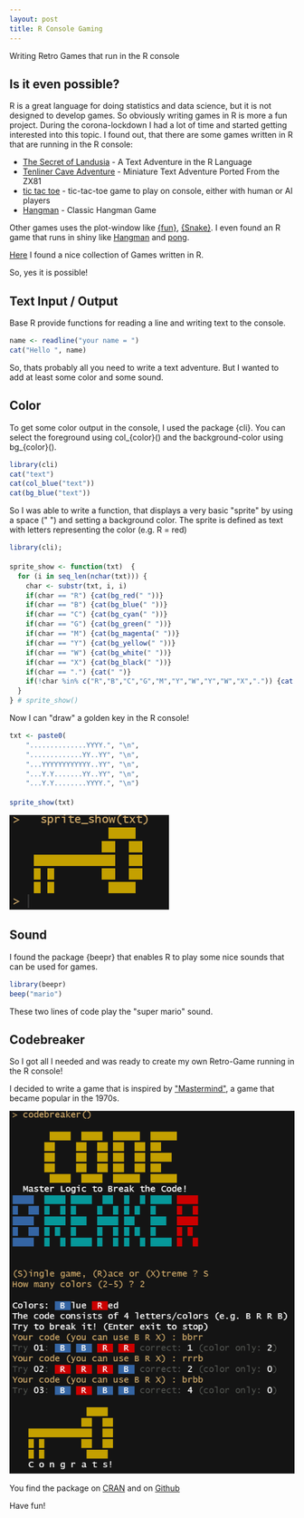 ```yaml
---
layout: post
title: R Console Gaming
---
```


Writing Retro Games that run in the R console

## Is it even possible?

R is a great language for doing statistics and data science, but it is not designed to develop games. So obviously writing games in R is more a fun project. 
During the corona-lockdown I had a lot of time and started getting interested into this topic. I found out, that there are some games written in R that are running in the R console:

* [The Secret of Landusia](https://lucidmanager.org/data-science/text-adventure/) - A Text Adventure in the R Language
* [Tenliner Cave Adventure](https://lucidmanager.org/data-science/tenliner-cave-adventure/) - Miniature Text Adventure Ported From the ZX81
* [tic tac toe](https://cran.r-project.org/package=tictactoe) - tic-tac-toe game to play on console, either with human or AI players
* [Hangman](https://sites.google.com/site/marekhlavac/computer-games-written-in-r) - Classic Hangman Game

Other games uses the plot-window like [{fun}](https://cran.r-project.org/package=fun), [{Snake}](https://cran.r-project.org/web/packages/Snake/index.html). I even found an R game that runs in shiny like [Hangman](https://smirnovayu.shinyapps.io/hangman_en/) and [pong](https://chasemc.shinyapps.io/PONG/).

[Here](https://lucidmanager.org/tags/r-games/) I found a nice collection of Games written in R.

So, yes it is possible!

## Text Input / Output

Base R provide functions for reading a line and writing text to the console.

```R
name <- readline("your name = ")
cat("Hello ", name)
```

So, thats probably all you need to write a text adventure. But I wanted to add at least some color and some sound.

## Color

To get some color output in the console, I used the package {cli}. You can select the foreground using col_{color}() and the background-color using bg_{color}().

```R
library(cli)
cat("text")
cat(col_blue("text"))
cat(bg_blue("text"))
```

So I was able to write a function, that displays a very basic "sprite" by using a space (" ") and setting a background color. The sprite is defined as text 
with letters representing the color (e.g. R = red)

```R
library(cli);

sprite_show <- function(txt)  {
  for (i in seq_len(nchar(txt))) {
    char <- substr(txt, i, i)
    if(char == "R") {cat(bg_red(" "))}
    if(char == "B") {cat(bg_blue(" "))}
    if(char == "C") {cat(bg_cyan(" "))}
    if(char == "G") {cat(bg_green(" "))}
    if(char == "M") {cat(bg_magenta(" "))}
    if(char == "Y") {cat(bg_yellow(" "))}
    if(char == "W") {cat(bg_white(" "))}
    if(char == "X") {cat(bg_black(" "))}
    if(char == ".") {cat(" ")}
    if(!char %in% c("R","B","C","G","M","Y","W","Y","W","X",".")) {cat(char)}
  }   
} # sprite_show() 
```

Now I can "draw" a golden key in the R console!

```R
txt <- paste0(
    "..............YYYY.", "\n",
    ".............YY..YY", "\n",
    "...YYYYYYYYYYYY..YY", "\n",
    "...Y.Y.......YY..YY", "\n",
    "...Y.Y........YYYY.", "\n")
  
sprite_show(txt)
```
![Golden Key](../images/codebreaker-key.png)

## Sound

I found the package {beepr} that enables R to play some nice sounds that can be used for games.

```R
library(beepr)
beep("mario")
```

These two lines of code play the "super mario" sound.

## Codebreaker

So I got all I needed and was ready to create my own Retro-Game running in the R console!

I decided to write a game that is inspired by ["Mastermind"](https://www.archimedes-lab.org/mastermind.html), a game that became popular in the 1970s.

![Codebreaker](../images/codebreaker-screenshot.png)

You find the package on [CRAN](https://cran.r-project.org/package=codebreaker) and on [Github](https://github.com/rolkra/codebreaker)

Have fun!
